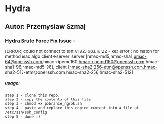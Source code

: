 # Hydra
## Autor: Przemyslaw Szmaj
### Hydra Brute Force Fix Issue - 

[ERROR] could not connect to ssh://192.168.1.10:22 - kex error : no match for method mac algo client->server: server [hmac-md5,hmac-sha1,umac-64@openssh.com,hmac-ripemd160,hmac-ripemd160@openssh.com,hmac-sha1-96,hmac-md5-96], client [hmac-sha2-256-etm@openssh.com,hmac-sha2-512-etm@openssh.com,hmac-sha2-256,hmac-sha2-512]


##### usage:
```
step 1 - clone this repo.
step 2 - copy the contents of this file
step 3 - chmod +x pobranie_ngrok.sh
step 4 - paste and replace this copied content into a file at /etc/ssh/ssh_config
step 5 - done :)
```
